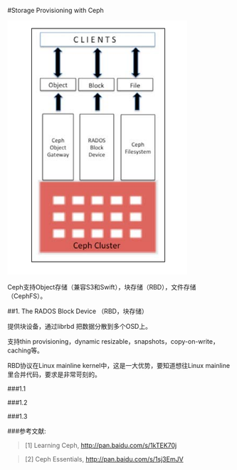#Storage Provisioning with Ceph

![图1](https://github.com/lzueclipse/learning/blob/master/ceph/day0004/1.png "图1")

Ceph支持Object存储（兼容S3和Swift），块存储（RBD），文件存储（CephFS）。

##1. The RADOS Block Device （RBD，块存储）

提供块设备，通过librbd 把数据分散到多个OSD上。

支持thin provisioning，dynamic resizable，snapshots，copy-on-write，caching等。

RBD协议在Linux mainline kernel中，这是一大优势，要知道想往Linux mainline里合并代码，要求是非常苛刻的。

###1.1 

###1.2

###1.3

###参考文献:

>\[1] Learning Ceph, <http://pan.baidu.com/s/1kTEK70j>

>\[2] Ceph Essentials, <http://pan.baidu.com/s/1sj3EmJV>


